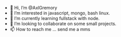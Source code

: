 - 👋 Hi, I’m @AxlGremory
- 👀 I’m interested in javascript, mongo, bash linux.
- 🌱 I’m currently learning fullstack with node.
- 💞️ I’m looking to collaborate on some small projects.
- 📫 How to reach me ... send me a mms

<!---
AxlGremory/AxlGremory is a ✨ special ✨ repository because its `README.md` (this file) appears on your GitHub profile.
You can click the Preview link to take a look at your changes.
--->
